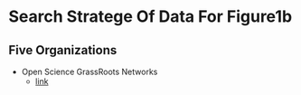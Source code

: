 # Search Stratege Of Data For Figure1b

## Five Organizations 
- Open Science GrassRoots Networks
  - [link](https://groups.google.com/a/cos.io/g/network-of-open-science-grassroots-networks)
